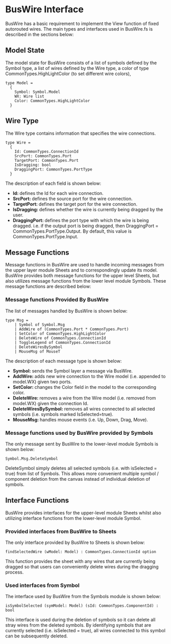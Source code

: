 # BusWire Interface
BusWire has a basic requirement to implement the View function of fixed autorouted wires. The main types and interfaces used in BusWire.fs is described in the sections below:

## Model State
The model state for BusWire consists of a list of symbols defined by the Symbol type, a list of wires defined by the Wire type, a color of type CommonTypes.HighLightColor (to set different wire colors), 
```F#
type Model = 
  {
    Symbol: Symbol.Model
    WX: Wire list
    Color: CommonTypes.HighLightColor
  }
```

## Wire Type
The Wire type contains information that specifies the wire connections.
```F#
type Wire = 
  {
    Id: CommonTypes.ConnectionId 
    SrcPort: CommonTypes.Port 
    TargetPort: CommonTypes.Port 
    IsDragging: bool
    DraggingPort: CommonTypes.PortType
  }
```
The description of each field is shown below:
<ul>
  <li><b>Id: </b>defines the Id for each wire connection.</li>
  <li><b>SrcPort: </b>defines the source port for the wire connection.</li>
  <li><b>TargetPort: </b>defines the target port for the wire connection.</li>
  <li><b>IsDragging: </b>defines whether the wire is currently being dragged by the user.</li>
  <li><b>DraggingPort: </b>defines the port type with which the wire is being dragged. i.e. if the output port is being dragged, then DraggingPort = CommonTypes.PortType.Output. By default, this value is CommonTypes.PortType.Input.</li>
</ul>

## Message Functions
Message functions in BusWire are used to handle incoming messages from the upper layer module Sheets and to correspondingly update its model. BusWire provides both message functions for the upper level Sheets, but also utilizes message functions from the lower level module Symbols. These message functions are described below:

### Message functions Provided By BusWire
The list of messages handled by BusWire is shown below:
```F#
type Msg =
    | Symbol of Symbol.Msg
    | AddWire of (CommonTypes.Port * CommonTypes.Port)
    | SetColor of CommonTypes.HighLightColor
    | DeleteWire of CommonTypes.ConnectionId
    | ToggleLegend of CommonTypes.ConnectionId
    | DeleteWiresBySymbol 
    | MouseMsg of MouseT
```
The description of each message type is shown below:
<ul> 
  <li><b>Symbol: </b>sends the Symbol layer a message via BusWire.</li>
  <li><b>AddWire: </b>adds new wire connection to the Wire model (i.e. appended to model.WX) given two ports.</li>
  <li><b>SetColor: </b>changes the Color field in the model to the corresponding color.</li>
  <li><b>DeleteWire: </b>removes a wire from the Wire model (i.e. removed from model.WX) given the connection Id.</li>
  <li><b>DeleteWiresBySymbol: </b>removes all wires connected to all selected symbols (i.e. symbols marked IsSelected=true).</li>
  <li><b>MouseMsg: </b>handles mouse events (i.e. Up, Down, Drag, Move).</li>
</ul>

### Message functions used by BusWire provided by Symbols
The only message sent by BusWire to the lower-level module Symbols is shown below:
```F#
Symbol.Msg.DeleteSymbol 
```
DeleteSymbol simply deletes all selected symbols (i.e. with isSelected = true) from list of Symbols. This allows more convenient multiple symbol / component deletion from the canvas instead of individual deletion of symbols.

## Interface Functions
BusWire provides interfaces for the upper-level module Sheets whilst also utilizing interface functions from the lower-level module Symbol. 

### Provided interfaces from BusWire to Sheets
The only interface provided by BusWire to Sheets is shown below:
```F#
findSelectedWire (wModel: Model) : CommonTypes.ConnectionId option
```
This function provides the sheet with any wires that are currently being dragged so that users can conveniently delete wires during the dragging process.

### Used interfaces from Symbol
The interface used by BusWire from the Symbols module is shown below:
```F#
isSymbolSelected (symModel: Model) (sId: CommonTypes.ComponentId) : bool
```
This interface is used during the deletion of symbols so it can delete all stray wires from the deleted symbols. By identifying symbols that are currently selected (i.e. isSelected = true), all wires connected to this symbol can be subsequently deleted.
